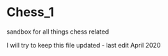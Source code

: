 # Chess_1
sandbox for all things chess related

I will try to keep this file updated - last edit April 2020
